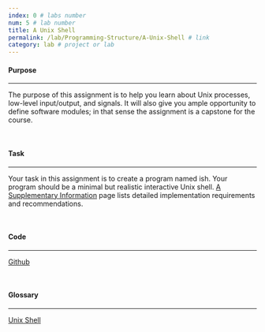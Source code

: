 ```yaml
---
index: 0 # labs number
num: 5 # lab number
title: A Unix Shell
permalink: /lab/Programming-Structure/A-Unix-Shell # link
category: lab # project or lab
---
```


#### **Purpose**

---

The purpose of this assignment is to help you learn about Unix
processes, low-level input/output, and signals. It will also give you ample
opportunity to define software modules; in that sense the assignment is
a capstone for the course.

<br>

#### **Task**

---

Your task in this assignment is to create a program named ish. Your
program should be a minimal but realistic interactive Unix shell.
[A Supplementary Information](https://www.ndsl.kaist.edu/~swhang/ee209/assignment/unixshell/shellsupplementary.html) page lists detailed implementation
requirements and recommendations.

<br>

#### **Code**

---

[Github](https://github.com/Heejinee3/Programming-Structure/tree/master/A%20Unix%20Shell)

<br>

#### **Glossary**

---

[Unix Shell](https://velog.io/@chunjakim/Unix-Shell)
